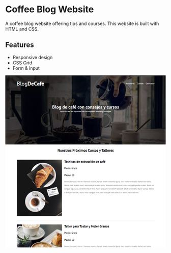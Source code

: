 # Coffee Blog Website

A coffee blog website offering tips and courses. This website is built with HTML and CSS.

## Features

- Responsive design
- CSS Grid
- Form & input

<img src="img/screen.png"  />
